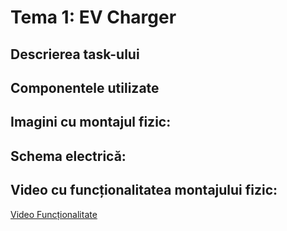 
# Tema 1: EV Charger

## Descrierea task-ului

## Componentele utilizate

## Imagini cu montajul fizic:

## Schema electrică:

## Video cu funcționalitatea montajului fizic:
[Video Funcționalitate](https://youtu.be/XKGqLv5ohrE?si=sBJzTCmdPMsX9j7X)
